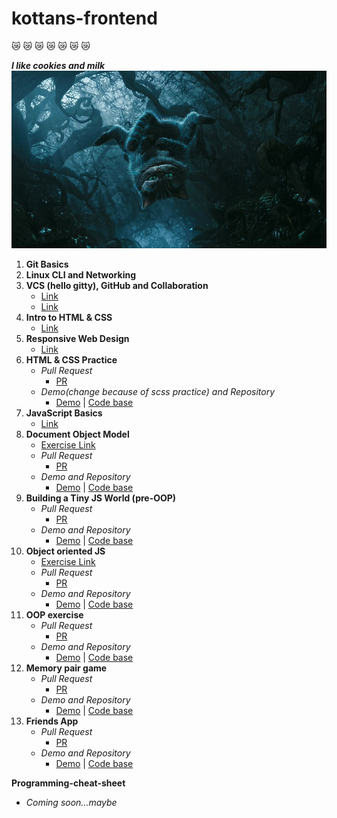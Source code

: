 # kottans-frontend

:crying_cat_face: :crying_cat_face: :crying_cat_face: :crying_cat_face: :crying_cat_face: :crying_cat_face: :crying_cat_face:

**_I like cookies and milk_**
![Cheshire Cat](https://github.com/Eugene-CG/kottans-frontend/blob/master/img/cheshire.jpg)

1. **Git Basics**
2. **Linux CLI and Networking**
3. **VCS (hello gitty), GitHub and Collaboration**
   - [Link](https://github.com/Eugene-CG/kottans-frontend/blob/master/img/task_git_collaboration)
   - [Link](https://github.com/Eugene-CG/kottans-frontend/blob/master/img/task_linux_cli)
4. **Intro to HTML & CSS**
   - [Link](https://github.com/Eugene-CG/kottans-frontend/blob/master/img/task_html_css_intro)
5. **Responsive Web Design**
   - [Link](https://github.com/Eugene-CG/kottans-frontend/blob/master/img/task_responsive_web_design)
6. **HTML & CSS Practice**
   - _Pull Request_
     - [PR](https://github.com/kottans/frontend-2022-homeworks/pull/13)
   - _Demo(change because of scss practice) and Repository_
     - [Demo](https://eugene-cg.github.io/Popup/) | [Code base](https://github.com/Eugene-CG/Popup)
7. **JavaScript Basics**
   - [Link](https://github.com/Eugene-CG/kottans-frontend/blob/master/img/task_js_basics)
8. **Document Object Model**
   - [Exercise Link](https://github.com/Eugene-CG/kottans-frontend/blob/master/img/Document_Object_Model)
   - _Pull Request_
     - [PR](https://github.com/kottans/frontend-2022-homeworks/pull/34)
   - _Demo and Repository_
     - [Demo](https://eugene-cg.github.io/Action-menu/) | [Code base](https://github.com/Eugene-CG/Action-menu)
9. **Building a Tiny JS World (pre-OOP)**
   - _Pull Request_
     - [PR](https://github.com/kottans/frontend-2022-homeworks/pull/36)
   - _Demo and Repository_
     - [Demo](https://eugene-cg.github.io/a-tiny-JS-world/) | [Code base](https://github.com/Eugene-CG/a-tiny-JS-world)
10. **Object oriented JS**
    - [Exercise Link](https://github.com/Eugene-CG/kottans-frontend/blob/master/img/Object-Oriented_JavaScript)
    - _Pull Request_
      - [PR](https://github.com/kottans/frontend-2022-homeworks/pull/51)
    - _Demo and Repository_
      - [Demo](https://eugene-cg.github.io/frontend-nanodegree-arcade-game/) | [Code base](https://github.com/Eugene-CG/frontend-nanodegree-arcade-game)
11. **OOP exercise**
    - _Pull Request_
      - [PR](https://github.com/kottans/frontend-2022-homeworks/pull/112)
    - _Demo and Repository_
      - [Demo](https://eugene-cg.github.io/TJSW-OOP/) | [Code base](https://github.com/Eugene-CG/TJSW-OOP)
12. **Memory pair game**
    - _Pull Request_
      - [PR](https://github.com/kottans/frontend-2022-homeworks/pull/138)
    - _Demo and Repository_
      - [Demo](https://eugene-cg.github.io/Memory-Pair-Game/) | [Code base](https://github.com/Eugene-CG/Memory-Pair-Game)
13. **Friends App**
    - _Pull Request_
      - [PR](https://github.com/kottans/frontend-2022-homeworks/pull/363)
    - _Demo and Repository_
      - [Demo](https://eugene-cg.github.io/NoFriends-App/) | [Code base](https://github.com/Eugene-CG/NoFriends-App)

**Programming-cheat-sheet**

- _Coming soon...maybe_
